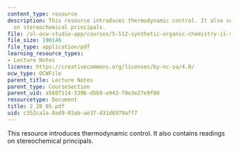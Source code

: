 ```yaml
---
content_type: resource
description: This resource introduces thermodynamic control. It also contains readings
  on stereochemical principals.
file: /ol-ocw-studio-app/courses/5-512-synthetic-organic-chemistry-ii-spring-2005/c352ca1a8ad903abae37d31d6979aff7_2_28_05.pdf
file_size: 190146
file_type: application/pdf
learning_resource_types:
- Lecture Notes
license: https://creativecommons.org/licenses/by-nc-sa/4.0/
ocw_type: OCWFile
parent_title: Lecture Notes
parent_type: CourseSection
parent_uid: a5607114-339b-d5b9-e943-f0e3e27e9f00
resourcetype: Document
title: 2_28_05.pdf
uid: c352ca1a-8ad9-03ab-ae37-d31d6979aff7
---
```

This resource introduces thermodynamic control. It also contains readings on stereochemical principals.